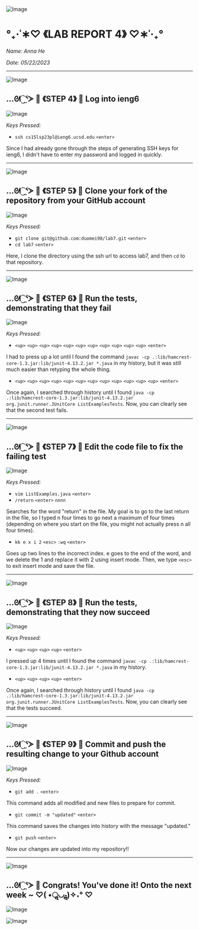 ![Image](https://media.discordapp.net/attachments/783745953680326656/1094753603274686584/IMG_4813.png?width=2520&height=132)
#                                 °₊·ˈ∗♡ 《LAB REPORT 4》 ♡∗ˈ‧₊°

*Name: Anna He*

*Date: 05/22/2023*

---
![Image](https://media.discordapp.net/attachments/783745953680326656/1094753603274686584/IMG_4813.png?width=2520&height=132)

## …ᘛ⁐̤ᕐᐷ 🍒 《STEP 4》 🍒 Log into ieng6

![Image](https://media.discordapp.net/attachments/783745953680326656/1110370061035778108/Screen_Shot_2023-05-22_at_5.54.06_PM.png?width=1984&height=740)

*Keys Pressed:*

- `ssh cs15lsp23pl@ieng6.ucsd.edu` `<enter>`

Since I had already gone through the steps of generating SSH keys for ieng6, I didn't have to enter my password and logged in quickly. 

---
![Image](https://media.discordapp.net/attachments/783745953680326656/1094753603274686584/IMG_4813.png?width=2520&height=132)

## …ᘛ⁐̤ᕐᐷ 🍒 《STEP 5》 🍒 Clone your fork of the repository from your GitHub account 

![Image](https://media.discordapp.net/attachments/783745953680326656/1110415764873281536/Screen_Shot_2023-05-22_at_8.55.44_PM.png?width=2176&height=452)

*Keys Pressed:*

- `git clone git@github.com:duomei98/lab7.git` `<enter>`
- `cd lab7` `<enter>`

Here, I clone the directory using the ssh url to access lab7, and then `cd` to that repository. 

---
![Image](https://media.discordapp.net/attachments/783745953680326656/1094753603274686584/IMG_4813.png?width=2520&height=132)

## …ᘛ⁐̤ᕐᐷ 🍒 《STEP 6》 🍒 Run the tests, demonstrating that they fail 

![Image](https://media.discordapp.net/attachments/783745953680326656/1110417527990923334/Screen_Shot_2023-05-22_at_9.02.46_PM.png?width=2520&height=658)

*Keys Pressed:*

- `<up>` `<up>` `<up>` `<up>` `<up>` `<up>` `<up>` `<up>` `<up>` `<up>` `<up>` `<enter>`

I had to press up a lot until I found the command `javac -cp .:lib/hamcrest-core-1.3.jar:lib/junit-4.13.2.jar *.java` in my history, but it was still much easier than retyping the whole thing.
- `<up>` `<up>` `<up>` `<up>` `<up>` `<up>` `<up>` `<up>` `<up>` `<up>` `<up>` `<up>` `<enter>`

Once again, I searched through history until I found `java -cp .:lib/hamcrest-core-1.3.jar:lib/junit-4.13.2.jar org.junit.runner.JUnitCore ListExamplesTests`. Now, you can clearly see that the second test fails. 
   
---
![Image](https://media.discordapp.net/attachments/783745953680326656/1094753603274686584/IMG_4813.png?width=2520&height=132)

## …ᘛ⁐̤ᕐᐷ 🍒 《STEP 7》 🍒 Edit the code file to fix the failing test

![Image](https://media.discordapp.net/attachments/783745953680326656/1110420417824436234/Screen_Shot_2023-05-22_at_9.14.15_PM.png?width=2062&height=1234)

*Keys Pressed:*

- `vim ListExamples.java` `<enter>`
- `/return` `<enter>` `nnnn`

Searches for the word "return" in the file. My goal is to go to the last return in the file, so I typed n four times to go next a maximum of four times (depending on where you start on the file, you might not actually press n  all four times).
- `kk e x i 2` `<esc>` `:wq` `<enter>`

Goes up two lines to the incorrect index. e goes to the end of the word, and we delete the 1 and replace it with 2 using insert mode. Then, we type `<esc>` to exit insert mode and save the file. 

---
![Image](https://media.discordapp.net/attachments/783745953680326656/1094753603274686584/IMG_4813.png?width=2520&height=132)

## …ᘛ⁐̤ᕐᐷ 🍒 《STEP 8》 🍒 Run the tests, demonstrating that they now succeed

![Image](https://media.discordapp.net/attachments/783745953680326656/1110417368343126087/Screen_Shot_2023-05-22_at_9.01.52_PM.png?width=2520&height=406)

*Keys Pressed:*

- `<up>` `<up>` `<up>` `<up>` `<enter>`

I pressed up 4 times until I found the command `javac -cp .:lib/hamcrest-core-1.3.jar:lib/junit-4.13.2.jar *.java` in my history.
- `<up>` `<up>` `<up>` `<up>` `<enter>`

Once again, I searched through history until I found `java -cp .:lib/hamcrest-core-1.3.jar:lib/junit-4.13.2.jar org.junit.runner.JUnitCore ListExamplesTests`. Now, you can clearly see that the tests succeed.

---

![Image](https://media.discordapp.net/attachments/783745953680326656/1094753603274686584/IMG_4813.png?width=2520&height=132)

## …ᘛ⁐̤ᕐᐷ 🍒 《STEP 9》 🍒 Commit and push the resulting change to your Github account

![Image](https://media.discordapp.net/attachments/783745953680326656/1110421309516677200/Screen_Shot_2023-05-22_at_9.17.46_PM.png?width=2520&height=1226)

*Keys Pressed:*

- `git add .` `<enter>`

This command adds all modified and new files to prepare for commit.
- `git commit -m "updated"` `<enter>`

This command saves the changes into history with the message "updated."
- `git push` `<enter>`

Now our changes are updated into my repository!!

---
![Image](https://media.discordapp.net/attachments/783745953680326656/1094753603274686584/IMG_4813.png?width=2520&height=132)

## …ᘛ⁐̤ᕐᐷ 🍒 Congrats! You've done it! Onto the next week ~ ♡( •ॢ◡-ॢ)✧˖° ♡
![Image](https://i.pinimg.com/originals/62/8a/0a/628a0a38a8f0b9b9efa19492f63ea541.png)
   
![Image](https://media.discordapp.net/attachments/783745953680326656/1094753603274686584/IMG_4813.png?width=2520&height=132)
